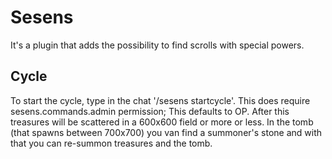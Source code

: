 # Sesens
It's a plugin that adds the possibility to find scrolls with special powers.
## Cycle
To start the cycle, type in the chat '/sesens startcycle'. This does require sesens.commands.admin permission; This defaults to OP.
After this treasures will be scattered in a 600x600 field or more or less.
In the tomb (that spawns between 700x700) you van find a summoner's stone and with that you can re-summon treasures and the tomb.
